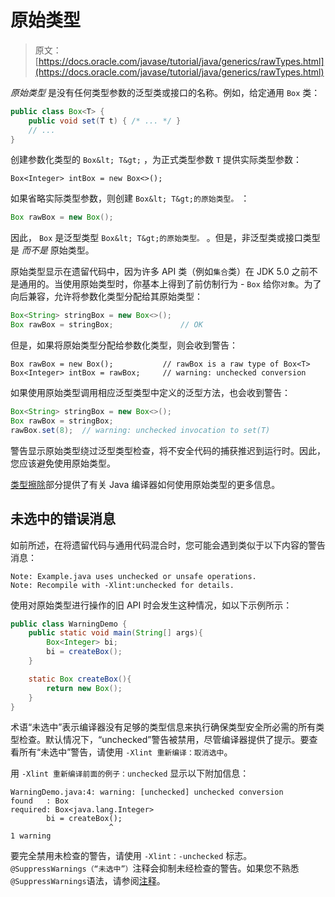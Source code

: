 # 原始类型

> 原文： [https://docs.oracle.com/javase/tutorial/java/generics/rawTypes.html](https://docs.oracle.com/javase/tutorial/java/generics/rawTypes.html)

_原始类型_ 是没有任何类型参数的泛型类或接口的名称。例如，给定通用 `Box` 类：

```java
public class Box<T> {
    public void set(T t) { /* ... */ }
    // ...
}
```

创建参数化类型的 `Box&lt; T&gt;` ，为正式类型参数 `T` 提供实际类型参数：

```
Box<Integer> intBox = new Box<>();

```

如果省略实际类型参数，则创建 `Box&lt; T&gt;的原始类型。` ：

```java
Box rawBox = new Box();
```

因此， `Box` 是泛型类型 `Box&lt; T&gt;的原始类型。` 。但是，非泛型类或接口类型是 _而不是_ 原始类型。

原始类型显示在遗留代码中，因为许多 API 类（例如`集合`类）在 JDK 5.0 之前不是通用的。当使用原始类型时，你基本上得到了前仿制行为 - `Box` 给你`对象`。为了向后兼容，允许将参数化类型分配给其原始类型：

```java
Box<String> stringBox = new Box<>();
Box rawBox = stringBox;               // OK
```

但是，如果将原始类型分配给参数化类型，则会收到警告：

```
Box rawBox = new Box();           // rawBox is a raw type of Box<T>
Box<Integer> intBox = rawBox;     // warning: unchecked conversion

```

如果使用原始类型调用相应泛型类型中定义的泛型方法，也会收到警告：

```java
Box<String> stringBox = new Box<>();
Box rawBox = stringBox;
rawBox.set(8);  // warning: unchecked invocation to set(T)
```

警告显示原始类型绕过泛型类型检查，将不安全代码的捕获推迟到运行时。因此，您应该避免使用原始类型。

[类型擦除](erasure.html)部分提供了有关 Java 编译器如何使用原始类型的更多信息。

## 未选中的错误消息

如前所述，在将遗留代码与通用代码混合时，您可能会遇到类似于以下内容的警告消息：

```
Note: Example.java uses unchecked or unsafe operations.
Note: Recompile with -Xlint:unchecked for details.

```

使用对原始类型进行操作的旧 API 时会发生这种情况，如以下示例所示：

```java
public class WarningDemo {
    public static void main(String[] args){
        Box<Integer> bi;
        bi = createBox();
    }

    static Box createBox(){
        return new Box();
    }
}
```

术语“未选中”表示编译器没有足够的类型信息来执行确保类型安全所必需的所有类型检查。默认情况下，“unchecked”警告被禁用，尽管编译器提供了提示。要查看所有“未选中”警告，请使用 `-Xlint 重新编译：取消选中`。

用 `-Xlint 重新编译前面的例子：unchecked` 显示以下附加信息：

```
WarningDemo.java:4: warning: [unchecked] unchecked conversion
found   : Box
required: Box<java.lang.Integer>
        bi = createBox();
                      ^
1 warning
```

要完全禁用未检查的警告，请使用 `-Xlint：-unchecked` 标志。 `@SuppressWarnings（“未选中”）`注释会抑制未经检查的警告。如果您不熟悉`@SuppressWarnings`语法，请参阅[注释](../../java/annotations/index.html)。